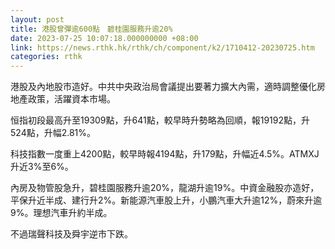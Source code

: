 ```yaml
---
layout: post
title: 港股曾彈逾600點　碧桂園服務升逾20%
date: 2023-07-25 10:07:18.000000000 +08:00
link: https://news.rthk.hk/rthk/ch/component/k2/1710412-20230725.htm
categories: rthk
---
```


港股及內地股市造好。中共中央政治局會議提出要著力擴大內需，適時調整優化房地產政策，活躍資本市場。

恒指初段最高升至19309點，升641點，較早時升勢略為回順，報19192點，升524點，升幅2.81%。

科技指數一度重上4200點，較早時報4194點，升179點，升幅近4.5%。ATMXJ升近3%至6%。

內房及物管股急升，碧桂園服務升逾20%，龍湖升逾19%。中資金融股亦造好，平保升近半成、建行升2%。新能源汽車股上升，小鵬汽車大升逾12%，蔚來升逾9%。理想汽車升約半成。

不過瑞聲科技及舜宇逆市下跌。
